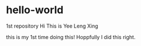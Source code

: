 # hello-world
1st repository
Hi This is Yee Leng Xing

this is my 1st time doing this!
Hoppfully I did this right.
